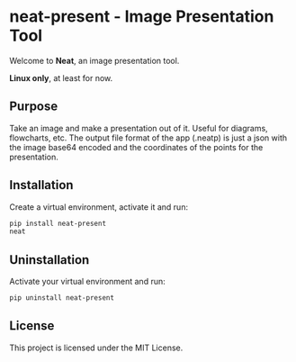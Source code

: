 # neat-present - Image Presentation Tool
Welcome to **Neat**, an image presentation tool.

**Linux only**, at least for now.

## Purpose
Take an image and make a presentation out of it. Useful for diagrams, flowcharts, etc. 
The output file format of the app (.neatp) is just a json with the image base64 encoded and the coordinates of the points for the presentation.

## Installation
Create a virtual environment, activate it and run:
```bash
pip install neat-present
neat
```

## Uninstallation
Activate your virtual environment and run:
```bash
pip uninstall neat-present
```

## License
This project is licensed under the MIT License.
